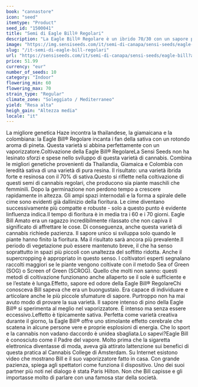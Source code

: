 ```yaml
---
book: "cannastore"
icon: "seed"
itemtype: "Product"
seed_id: "1500041"
title: "Semi di Eagle Bill® Regolari"
description: "La Eagle Bill® Regolare è un ibrido 70/30 con un sapore piccante di pino. Il tempo di fioritura dura dai 60 ai 70 giorni. Effetto stimolante e cerebrale."
image: "https://img.sensiseeds.com/it/semi-di-canapa/sensi-seeds/eagle-bill-image.png"
slug: "/it-semi-di-eagle-bill-regolari"
url: "https://sensiseeds.com/it/semi-di-canapa/sensi-seeds/eagle-bill?a_aid=cannastore"
price: 51.99
currency: "eur"
number_of_seeds: 10
category: "Indoor"
flowering_min: 60
flowering_max: 70
strain_type: "Regular"
climate_zone: "Soleggiato / Mediterraneo"
yield: "Resa alta"
heigh_gain: "Altezza media"
locale: "it"
---
```

La migliore genetica Haze incontra la thailandese, la giamaicana e la colombiana: la Eagle Bill® Regolare incanta i fan della sativa con un rotondo aroma di pineta. Questa varietà si abbina perfettamente con un vaporizzatore.Coltivazione della Eagle Bill® RegolareLa Sensi Seeds non ha lesinato sforzi e spese nello sviluppo di questa varietà di cannabis. Combina le migliori genetiche provenienti da Thailandia, Giamaica e Colombia con leredità sativa di una varietà di pura resina. Il risultato: una varietà ibrida forte e resinosa con il 70% di sativa.Questo si riflette nella coltivazione di questi semi di cannabis regolari, che producono sia piante maschili che femminili. Dopo la germinazione non perdono tempo a crescere rapidamente in altezza. Gli ampi spazi internodali e la forma a spirale delle cime sono evidenti già dallinizio della fioritura. Le cime diventano successivamente più compatte e robuste - solo a questo punto è evidente linfluenza indica.Il tempo di fioritura è in media tra i 60 e i 70 giorni. Eagle Bill Amato era un ragazzo incredibilmente rilassato che non capiva il significato di affrettare le cose. Di conseguenza, anche questa varietà di cannabis richiede pazienza. Il sapore unico si sviluppa solo quando le piante hanno finito la fioritura. Ma il risultato sarà ancora più prevalente.Il periodo di vegetazione può essere mantenuto breve, il che ha senso soprattutto in spazi più piccoli con unaltezza del soffitto ridotta. Anche il supercropping è appropriato in questo senso. I coltivatori esperti segnalano raccolti maggiori se le piante vengono coltivate con il metodo Sea of Green (SOG) o Screen of Green (SCROG). Quello che molti non sanno: questi metodi di coltivazione funzionano anche allaperto se il sole è sufficiente e se l’estate è lunga.Effetto, sapore ed odore della Eagle Bill® RegolareChi conosceva Bill sapeva che era un buongustaio. Era capace di individuare e articolare anche le più piccole sfumature di sapore. Purtroppo non ha mai avuto modo di provare la sua varietà. Il sapore intenso di pino della Eagle Bill® si sperimenta al meglio nel vaporizzatore. È intenso ma senza essere eccessivo.Leffetto è tipicamente sativa. Perfetta come varietà creativa durante il giorno, la Eagle Bill® offre uno stimolante effetto cerebrale che scatena in alcune persone vere e proprie esplosioni di energia. Che lo sport e la cannabis non vadano daccordo è unidea sbagliata.Lo sapevi?Eagle Bill è conosciuto come il Padre del vapore. Molto prima che la sigaretta elettronica diventasse di moda, aveva già attirato lattenzione sui benefici di questa pratica al Cannabis College di Amsterdam. Su Internet esistono video che mostrano Bill e il suo vaporizzatore fatto in casa. Con grande pazienza, spiega agli spettatori come funziona il dispositivo. Uno dei suoi partner più noti nel dialogo è stata Paris Hilton. Non che Bill capisse e gli importasse molto di parlare con una famosa star della società.
